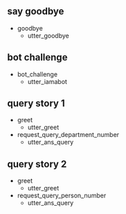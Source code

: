 ## say goodbye
* goodbye
  - utter_goodbye

## bot challenge
* bot_challenge
  - utter_iamabot
  
## query story 1
* greet
  - utter_greet
* request_query_department_number
  - utter_ans_query

## query story 2
* greet
  - utter_greet
* request_query_person_number
  - utter_ans_query
